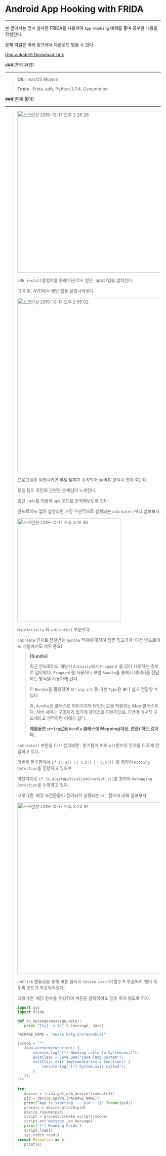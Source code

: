 # Android App Hooking with FRIDA

---

본 글에서는 앞서 설치한 FRIDA를 사용하여 `App Hooking` 예제를 풀며 공부한 내용을 작성한다.

문제 파일은 아래 링크에서 다운로드 받을 수 있다.

[Uncrackable1 Donwload Link](https://github.com/OWASP/owasp-mstg/tree/master/Crackmes)



###[분석 환경]

---

>**OS** : macOS Mojave
>
>**Tools** : Frida, adb, Python 3.7.4, Genymotion



###[문제 풀이]

---

><img width="524" alt="스크린샷 2019-10-17 오후 2 36 28" src="https://user-images.githubusercontent.com/33051018/66980493-106c6c80-f0ec-11e9-96f5-726f3d411793.png">
>
>`adb install`명령어를 통해 다운로드 받은 .apk파일을 설치한다.
>
>그 이후, AVD에서 해당 앱을 실행시켜본다.
>
><img width="564" alt="스크린샷 2019-10-17 오후 2 55 02" src="https://user-images.githubusercontent.com/33051018/66981250-2418d280-f0ee-11e9-9b56-034086c3842c.png">
>
>프로그램을 실행시키면 **루팅 탐지**가 동작되어 `OK`버튼 클릭시 앱이 죽는다.
>
>루팅 탐지 루틴와 관련된 문제임이 느껴진다.
>
>일단 `jadx`를 이용해 `apk` 코드를 분석해보도록 한다.
>
>안드로이드 앱이 실행되면 가장 우선적으로 실행되는 `onCreate()`부터 살펴보자.
>
><img width="335" alt="스크린샷 2019-10-17 오후 3 10 36" src="https://user-images.githubusercontent.com/33051018/66982043-51668000-f0f0-11e9-9c4f-4917bcf66103.png">
>
>`MainActivity` 의 `onCreate()` 부분이다.
>
>`onCreate` 인자로 전달받는 `bundle` 객체에 대하여 잠깐 짚고가자! 이건 안드로이드 개발에서도 매우 중요!
>
>>**[Bundle]**
>>
>>최근 안드로이드 개발시 `Activity`에서 `Fragment` 를 많이 사용하는 추세로 넘어왔다.
>>`Fragment`를 사용하다 보면 `Bundle`을 통해서 데이터를 전달하는 방식을 사용하게 된다.
>>
>>이 `Bundle`을 활용하여 `String`, `int` 등 기본 `Type`은 보다 쉽게 전달할 수 있다.
>>
>>즉, `Bundle`은 클래스로 여러가지의 타입의 값을 저장하는 Map 클래스이다.
>>자바 내에는 구조체가 없기에 클래스를 이용하므로, C언어 에서의 구조체라고 생각하면 이해가 쉽다.
>>
>>**예를들면 `string`값을 `Bundle` 클래스에 Mapping(대응, 변환) 하는 것이다.**
>
>`onCreate()` 부분을 다시 살펴보면 , 분기함에 따라 `a()`함수의 인자를 다르게 전달하고 있다.
>
>첫번째 분기문에서 `if (c.a() || c.b() || c.c()) `를 통하여 `Rooting Detection`을 진행하고 있으며
>
>마찬가지로 `if (b.a(getApplicationConetext()))`를 통하여 `Debugging Detection`을 수행하고 있다.
>
>
>그렇다면, 해당 조건문들이 참이되어 실행되는 `a()` 함수에 대해 살펴보자.
>
><img width="555" alt="스크린샷 2019-10-17 오후 3 25 19" src="https://user-images.githubusercontent.com/33051018/66982979-6512e600-f0f2-11e9-8cb3-8c1506542346.png">
>
>`onClick` 핸들링을 통해 버튼 클릭시 `System.exit(0)`함수가 호출되어 앱이 죽도록 코드가 작성되어있다.
>
>그렇다면, 해당 함수를 후킹하여 버튼을 클릭하여도 앱이 죽지 않도록 하자.
>
>```python
>import sys
>import frida
>
>def on_message(message,data):
>    print "[%s] -> %s" % (message, data)
>
>PACKAGE_NAME = "owasp.mstg.uncrackable1"
>
>jscode = """
>    Java.perform(function() {
>        console.log("[*] Hooking calls to System.exit");
>        exitClass = Java.use("java.lang.System");
>        exitClass.exit.implementation = function() {
>            console.log("[*] System.exit called");
>        }
>    });
>"""
>
>try:
>    device = frida.get_usb_device(timeout=15)
>    pid = device.spawn([PACKAGE_NAME]) 
>    print("App is starting ... pid : {}".format(pid))
>    process = device.attach(pid)
>    device.resume(pid)
>    script = process.create_script(jscode)
>    script.on('message',on_message)
>    print('[*] Running Frida')
>    script.load()
>    sys.stdin.read()
>except Exception as e:
>    print(e)
>
>
>
>```
>
>
>
>